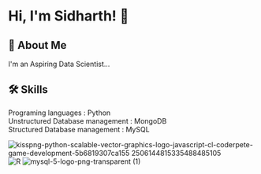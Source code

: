 
# Hi, I'm Sidharth! 👋


## 🚀 About Me
I'm an Aspiring Data Scientist...


## 🛠 Skills
Programing languages : Python                                                            
Unstructured Database management : MongoDB                                                                   
Structured Database management : MySQL                                                                          


![kisspng-python-scalable-vector-graphics-logo-javascript-cl-coderpete-game-development-5b6819307ca155 2506144815335488485105](https://user-images.githubusercontent.com/93982828/147743358-b52ecc20-edbd-48fb-9a1a-c14015a80637.jpg)  ![R](https://user-images.githubusercontent.com/93982828/147743378-5985f2ff-33ad-4ce4-9b8b-e0bdf8bc299f.png)  ![mysql-5-logo-png-transparent (1)](https://user-images.githubusercontent.com/93982828/147743397-4cd6ecbd-7a69-4170-923a-9f798e484f0d.png)


